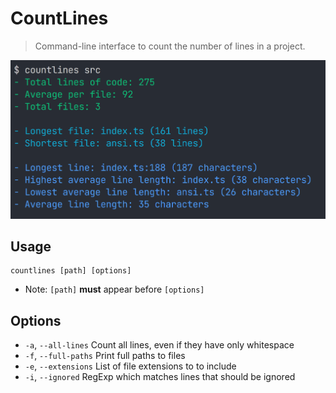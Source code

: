 # CountLines
> Command-line interface to count the number of lines in a project.

<img src="https://raw.githubusercontent.com/LebsterFace/CountLines/HEAD/demo.png" alt="demo" />

## Usage
```
countlines [path] [options]
```

 - Note: `[path]` **must** appear before `[options]`

## Options

 -  `-a`, `--all-lines`    Count all lines, even if they have only whitespace
 -  `-f`, `--full-paths`   Print full paths to files
 -  `-e`, `--extensions`   List of file extensions to to include
 -  `-i`, `--ignored`      RegExp which matches lines that should be ignored